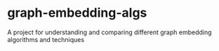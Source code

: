 # graph-embedding-algs
A project for understanding and comparing different graph embedding algorithms and techniques
